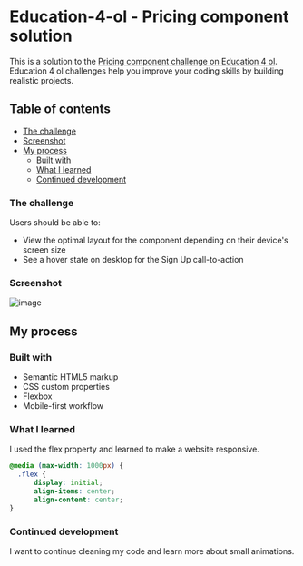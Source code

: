 # Education-4-ol - Pricing component solution

This is a solution to the [Pricing component challenge on Education 4 ol](https://res.cloudinary.com/dz209s6jk/image/upload/q_auto:good,w_900/Challenges/ouvhkqeq9dhokut9payi). Education 4 ol challenges help you improve your coding skills by building realistic projects.

## Table of contents

- [The challenge](#the-challenge)
- [Screenshot](#screenshot)
- [My process](#my-process)
  - [Built with](#built-with)
  - [What I learned](#what-i-learned)
  - [Continued development](#continued-development)

### The challenge

Users should be able to:

- View the optimal layout for the component depending on their device's screen size
- See a hover state on desktop for the Sign Up call-to-action

### Screenshot

![image](https://user-images.githubusercontent.com/87003044/155831966-575c7a09-b705-4ea6-b43a-5a65a2616cc5.png)

## My process

### Built with

- Semantic HTML5 markup
- CSS custom properties
- Flexbox
- Mobile-first workflow

### What I learned

I used the flex property and learned to make a website responsive. 

```css
@media (max-width: 1000px) {
  .flex {
      display: initial;
      align-items: center;
      align-content: center;
}
```

### Continued development

I want to continue cleaning my code and learn more about small animations.
